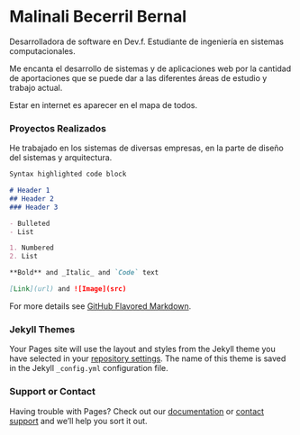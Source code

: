 # Malinali Becerril Bernal

Desarrolladora de software en Dev.f.
Estudiante de ingeniería en sistemas computacionales.

Me encanta el desarrollo de sistemas y de aplicaciones web por la cantidad de aportaciones que se puede dar a las diferentes áreas de estudio y trabajo actual. 

Estar en internet es aparecer en el mapa de todos.

### Proyectos Realizados

He trabajado en los sistemas de diversas empresas, en la parte de diseño del sistemas y arquitectura.

```markdown
Syntax highlighted code block

# Header 1
## Header 2
### Header 3

- Bulleted
- List

1. Numbered
2. List

**Bold** and _Italic_ and `Code` text

[Link](url) and ![Image](src)
```

For more details see [GitHub Flavored Markdown](https://guides.github.com/features/mastering-markdown/).

### Jekyll Themes

Your Pages site will use the layout and styles from the Jekyll theme you have selected in your [repository settings](https://github.com/malibb/cv/settings). The name of this theme is saved in the Jekyll `_config.yml` configuration file.

### Support or Contact

Having trouble with Pages? Check out our [documentation](https://help.github.com/categories/github-pages-basics/) or [contact support](https://github.com/contact) and we’ll help you sort it out.

